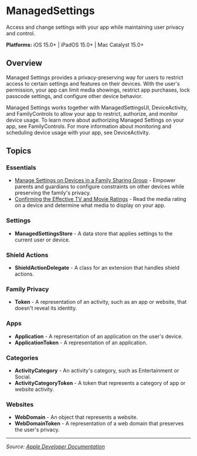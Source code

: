 # ManagedSettings

Access and change settings with your app while maintaining user privacy and control.

**Platforms:** iOS 15.0+ | iPadOS 15.0+ | Mac Catalyst 15.0+

## Overview

Managed Settings provides a privacy-preserving way for users to restrict access to certain settings and features on their devices. With the user's permission, your app can limit media showings, restrict app purchases, lock passcode settings, and configure other device behavior.

Managed Settings works together with ManagedSettingsUI, DeviceActivity, and FamilyControls to allow your app to restrict, authorize, and monitor device usage. To learn more about authorizing Managed Settings on your app, see FamilyControls. For more information about monitoring and scheduling device usage with your app, see DeviceActivity.

## Topics

### Essentials
- [Manage Settings on Devices in a Family Sharing Group](https://developer.apple.com/documentation/managedsettings/manage_settings_on_devices_in_a_family_sharing_group) - Empower parents and guardians to configure constraints on other devices while preserving the family's privacy.
- [Confirming the Effective TV and Movie Ratings](https://developer.apple.com/documentation/managedsettings/confirming_the_effective_tv_and_movie_ratings) - Read the media rating on a device and determine what media to display on your app.

### Settings
- **ManagedSettingsStore** - A data store that applies settings to the current user or device.

### Shield Actions
- **ShieldActionDelegate** - A class for an extension that handles shield actions.

### Family Privacy
- **Token** - A representation of an activity, such as an app or website, that doesn't reveal its identity.

### Apps
- **Application** - A representation of an application on the user's device.
- **ApplicationToken** - A representation of an application.

### Categories
- **ActivityCategory** - An activity's category, such as Entertainment or Social.
- **ActivityCategoryToken** - A token that represents a category of app or website activity.

### Websites
- **WebDomain** - An object that represents a website.
- **WebDomainToken** - A representation of a web domain that preserves the user's privacy.

---

*Source: [Apple Developer Documentation](https://developer.apple.com/documentation/ManagedSettings)*